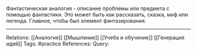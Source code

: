 Фантастическая аналогия - описание проблемы или предмета с помощью фантастики. Это может быть как рассказать, сказка, миф или легенда. Главное, чтобы был элемент фантазирования. 

___
Relations: [[Аналогия]] [[Мышление]] [[Учеба и обучение]] [[Генерация идей]]
Tags: #practice 
References: 
Query: 